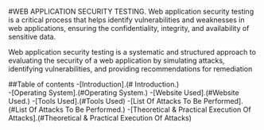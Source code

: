 #WEB APPLICATION  SECURITY TESTING.
Web application security testing is a critical process that helps identify vulnerabilities and weaknesses in web applications, ensuring the confidentiality, integrity, and availability of sensitive data.


Web application security testing is a systematic and structured approach to evaluating the security of a web application by simulating attacks, identifying vulnerabilities, and providing recommendations for remediation

##Table of contents
-[Introduction].(# Introduction.)                                                      
-[Operating System].(#Operating System.)
-[Website Used].(#Website Used.)
-[Tools Used].(#Tools Used)
-[List Of Attacks To Be Performed].(#List Of Attacks To Be Performed.)
-[Theoretical & Practical Execution Of Attacks].(#Theoretical & Practical Execution Of Attacks)
